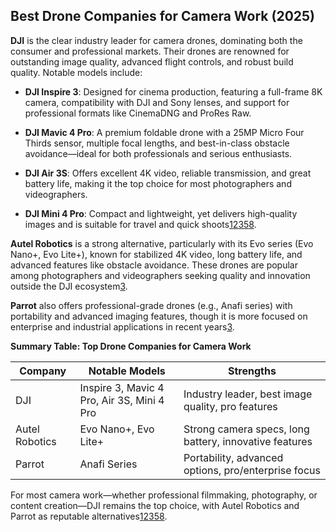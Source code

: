## Best Drone Companies for Camera Work (2025)

**DJI** is the clear industry leader for camera drones, dominating both the consumer and professional markets. Their drones are renowned for outstanding image quality, advanced flight controls, and robust build quality. Notable models include:

- **DJI Inspire 3**: Designed for cinema production, featuring a full-frame 8K camera, compatibility with DJI and Sony lenses, and support for professional formats like CinemaDNG and ProRes Raw.
    
- **DJI Mavic 4 Pro**: A premium foldable drone with a 25MP Micro Four Thirds sensor, multiple focal lengths, and best-in-class obstacle avoidance—ideal for both professionals and serious enthusiasts.
    
- **DJI Air 3S**: Offers excellent 4K video, reliable transmission, and great battery life, making it the top choice for most photographers and videographers.
    
- **DJI Mini 4 Pro**: Compact and lightweight, yet delivers high-quality images and is suitable for travel and quick shoots[1](https://www.pcmag.com/picks/the-best-drones)[2](https://jvn.photo/best-drone-photography-2025/)[3](https://www.thedroneu.com/blog/top-drone-companies/)[5](https://uavcoach.com/drone-companies/)[8](https://www.tomsguide.com/us/best-drones,review-2412.html).
    

**Autel Robotics** is a strong alternative, particularly with its Evo series (Evo Nano+, Evo Lite+), known for stabilized 4K video, long battery life, and advanced features like obstacle avoidance. These drones are popular among photographers and videographers seeking quality and innovation outside the DJI ecosystem[3](https://www.thedroneu.com/blog/top-drone-companies/).

**Parrot** also offers professional-grade drones (e.g., Anafi series) with portability and advanced imaging features, though it is more focused on enterprise and industrial applications in recent years[3](https://www.thedroneu.com/blog/top-drone-companies/).

**Summary Table: Top Drone Companies for Camera Work**

|Company|Notable Models|Strengths|
|---|---|---|
|DJI|Inspire 3, Mavic 4 Pro, Air 3S, Mini 4 Pro|Industry leader, best image quality, pro features|
|Autel Robotics|Evo Nano+, Evo Lite+|Strong camera specs, long battery, innovative features|
|Parrot|Anafi Series|Portability, advanced options, pro/enterprise focus|

For most camera work—whether professional filmmaking, photography, or content creation—DJI remains the top choice, with Autel Robotics and Parrot as reputable alternatives[1](https://www.pcmag.com/picks/the-best-drones)[2](https://jvn.photo/best-drone-photography-2025/)[3](https://www.thedroneu.com/blog/top-drone-companies/)[5](https://uavcoach.com/drone-companies/)[8](https://www.tomsguide.com/us/best-drones,review-2412.html).